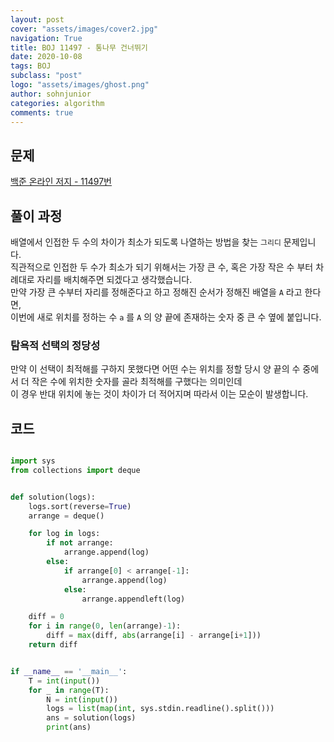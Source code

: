 ```yaml
---
layout: post
cover: "assets/images/cover2.jpg"
navigation: True
title: BOJ 11497 - 통나무 건너뛰기
date: 2020-10-08
tags: BOJ
subclass: "post"
logo: "assets/images/ghost.png"
author: sohnjunior
categories: algorithm
comments: true
---
```


## 문제

[백준 온라인 저지 - 11497번](https://www.acmicpc.net/problem/11497)

## 풀이 과정

배열에서 인접한 두 수의 차이가 최소가 되도록 나열하는 방법을 찾는 `그리디` 문제입니다. <br>
직관적으로 인접한 두 수가 최소가 되기 위해서는 가장 큰 수, 혹은 가장 작은 수 부터 차례대로 자리를 배치해주면 되겠다고 생각했습니다. <br>
만약 가장 큰 수부터 자리를 정해준다고 하고 정해진 순서가 정해진 배열을 `A` 라고 한다면, <br>
이번에 새로 위치를 정하는 수 `a` 를 `A` 의 양 끝에 존재하는 숫자 중 큰 수 옆에 붙입니다. <br>

### 탐욕적 선택의 정당성

만약 이 선택이 최적해를 구하지 못했다면 어떤 수는 위치를 정할 당시 양 끝의 수 중에서 더 작은 수에 위치한 숫자를 골라 최적해를 구했다는 의미인데 <br>
이 경우 반대 위치에 놓는 것이 차이가 더 적어지며 따라서 이는 모순이 발생합니다. <br>

## 코드

```python

import sys
from collections import deque


def solution(logs):
    logs.sort(reverse=True)
    arrange = deque()

    for log in logs:
        if not arrange:
            arrange.append(log)
        else:
            if arrange[0] < arrange[-1]:
                arrange.append(log)
            else:
                arrange.appendleft(log)

    diff = 0
    for i in range(0, len(arrange)-1):
        diff = max(diff, abs(arrange[i] - arrange[i+1]))
    return diff


if __name__ == '__main__':
    T = int(input())
    for _ in range(T):
        N = int(input())
        logs = list(map(int, sys.stdin.readline().split()))
        ans = solution(logs)
        print(ans)

```
